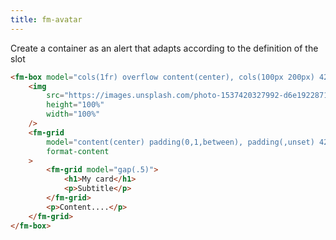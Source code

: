 ```yaml
---
title: fm-avatar
---
```


Create a container as an alert that adapts according to the definition of the slot

```html preview
<fm-box model="cols(1fr) overflow content(center), cols(100px 200px) 420px">
    <img
        src="https://images.unsplash.com/photo-1537420327992-d6e192287183"
        height="100%"
        width="100%"
    />
    <fm-grid
        model="content(center) padding(0,1,between), padding(,unset) 420px"
        format-content
    >
        <fm-grid model="gap(.5)">
            <h1>My card</h1>
            <p>Subtitle</p>
        </fm-grid>
        <p>Content....</p>
    </fm-grid>
</fm-box>
```
